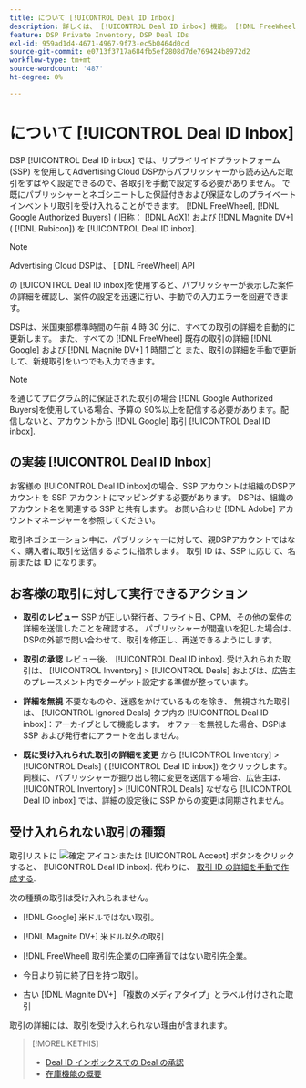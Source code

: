 ```yaml
---
title: について [!UICONTROL Deal ID Inbox]
description: 詳しくは、 [!UICONTROL Deal ID inbox] 機能。 [!DNL FreeWheel], [!DNL Google Authorized Buyers] (formerly known as [!DNL AdX]), and [!DNL Magnite DV+] ( [!DNL Rubicon]) をクリックします。
feature: DSP Private Inventory, DSP Deal IDs
exl-id: 959ad1d4-4671-4967-9f73-ec5b0464d0cd
source-git-commit: e0713f3717a684fb5ef2808d7de769424b8972d2
workflow-type: tm+mt
source-wordcount: '487'
ht-degree: 0%

---
```


# について [!UICONTROL Deal ID Inbox]

DSP [!UICONTROL Deal ID inbox] では、サプライサイドプラットフォーム (SSP) を使用してAdvertising Cloud DSPからパブリッシャーから読み込んだ取引をすばやく設定できるので、各取引を手動で設定する必要がありません。 で既にパブリッシャーとネゴシエートした保証付きおよび保証なしのプライベートインベントリ取引を受け入れることができます。 [!DNL FreeWheel], [!DNL Google Authorized Buyers] ( 旧称： [!DNL AdX]) および [!DNL Magnite DV+] ( [!DNL Rubicon]) を [!UICONTROL Deal ID inbox].

>[!NOTE]
>
>Advertising Cloud DSPは、 [!DNL FreeWheel] API

の [!UICONTROL Deal ID inbox]を使用すると、パブリッシャーが表示した案件の詳細を確認し、案件の設定を迅速に行い、手動での入力エラーを回避できます。

DSPは、米国東部標準時間の午前 4 時 30 分に、すべての取引の詳細を自動的に更新します。 また、すべての [!DNL FreeWheel] 既存の取引の詳細 [!DNL Google] および [!DNL Magnite DV+] 1 時間ごと また、取引の詳細を手動で更新して、新規取引をいつでも入力できます。

<!-- MC: I'm not sure where I got the following. Is this currently true? -->
>[!NOTE]
>
>を通じてプログラム的に保証された取引の場合 [!DNL Google Authorized Buyers]を使用している場合、予算の 90%以上を配信する必要があります。配信しないと、アカウントから [!DNL Google] 取引 [!UICONTROL Deal ID inbox].

## の実装 [!UICONTROL Deal ID Inbox]

お客様の [!UICONTROL Deal ID inbox]の場合、SSP アカウントは組織のDSPアカウントを SSP アカウントにマッピングする必要があります。 DSPは、組織のアカウント名を関連する SSP と共有します。 お問い合わせ [!DNL Adobe] アカウントマネージャーを参照してください。

取引ネゴシエーション中に、パブリッシャーに対して、親DSPアカウントではなく、購入者に取引を送信するように指示します。 取引 ID は、SSP に応じて、名前または ID になります。

## お客様の取引に対して実行できるアクション

* **取引のレビュー** SSP が正しい発行者、フライト日、CPM、その他の案件の詳細を送信したことを確認する。 パブリッシャーが間違いを犯した場合は、DSPの外部で問い合わせて、取引を修正し、再送できるようにします。

* **取引の承認** レビュー後、 [!UICONTROL Deal ID inbox]. 受け入れられた取引は、 [!UICONTROL Inventory] > [!UICONTROL Deals] およびは、広告主のプレースメント内でターゲット設定する準備が整っています。

* **詳細を無視** 不要なものや、迷惑をかけているものを除き、 無視された取引は、 [!UICONTROL Ignored Deals] タブ内の [!UICONTROL Deal ID inbox]：アーカイブとして機能します。 オファーを無視した場合、DSPは SSP および発行者にアラートを出しません。

* **既に受け入れられた取引の詳細を変更** から [!UICONTROL Inventory] > [!UICONTROL Deals] ( [!UICONTROL Deal ID inbox]) をクリックします。 同様に、パブリッシャーが掘り出し物に変更を送信する場合、広告主は、 [!UICONTROL Inventory] > [!UICONTROL Deals] なぜなら [!UICONTROL Deal ID inbox] では、詳細の設定後に SSP からの変更は同期されません。

## 受け入れられない取引の種類

取引リストに ![確定](/help/dsp/assets/accept.png) アイコンまたは [!UICONTROL Accept] ボタンをクリックすると、 [!UICONTROL Deal ID inbox]. 代わりに、 [取引 ID の詳細を手動で作成する](/help/dsp/inventory/deal-id-create.md).

次の種類の取引は受け入れられません。

* [!DNL Google] 米ドルではない取引。

* [!DNL Magnite DV+] 米ドル以外の取引

* [!DNL FreeWheel] 取引先企業の口座通貨ではない取引先企業。

* 今日より前に終了日を持つ取引。

* 古い [!DNL Magnite DV+] 「複数のメディアタイプ」とラベル付けされた取引

取引の詳細には、取引を受け入れられない理由が含まれます。

>[!MORELIKETHIS]
>
>* [Deal ID インボックスでの Deal の承認](deal-id-inbox-accept.md)
>* [在庫機能の概要](inventory-overview.md)


